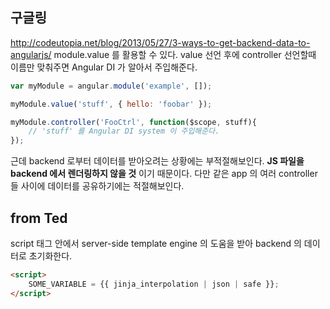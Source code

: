 ## 구글링
http://codeutopia.net/blog/2013/05/27/3-ways-to-get-backend-data-to-angularjs/
module.value 를 활용할 수 있다. value 선언 후에 controller 선언할때 이름만 맞춰주면  Angular DI 가 알아서 주입해준다.
```javascript
var myModule = angular.module('example', []);

myModule.value('stuff', { hello: 'foobar' });

myModule.controller('FooCtrl', function($scope, stuff){
    // 'stuff' 를 Angular DI system 이 주입해준다.
});
```
근데 backend 로부터 데이터를 받아오려는 상황에는 부적절해보인다. **JS 파일을 backend 에서 렌더링하지 않을 것** 이기 때문이다. 다만 같은 app 의 여러 controller 들 사이에 데이터를 공유하기에는 적절해보인다.
## from Ted
script 태그 안에서 server-side template engine 의 도움을 받아 backend 의 데이터로 초기화한다.
```html
<script>
    SOME_VARIABLE = {{ jinja_interpolation | json | safe }};
</script>
```